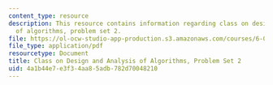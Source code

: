 ```yaml
---
content_type: resource
description: This resource contains information regarding class on design and analysis
  of algorithms, problem set 2.
file: https://ol-ocw-studio-app-production.s3.amazonaws.com/courses/6-046j-design-and-analysis-of-algorithms-spring-2015/4a1b44e7e3f34aa85adb782d70048210_MIT6_046JS15_pset2.pdf
file_type: application/pdf
resourcetype: Document
title: Class on Design and Analysis of Algorithms, Problem Set 2
uid: 4a1b44e7-e3f3-4aa8-5adb-782d70048210
---
```

